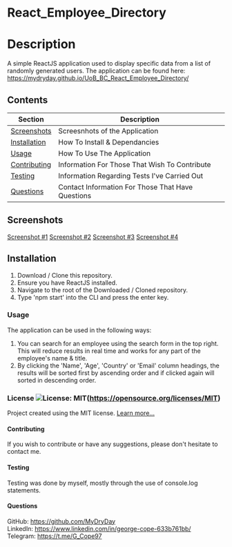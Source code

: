 # React_Employee_Directory

  # Description
  A simple ReactJS application used to display specific data from a list of randomly generated users. The application can be found here: https://mydryday.github.io/UoB_BC_React_Employee_Directory/

  ## Contents
  Section                       | Description
  ----------------------------- | --------------------------------------------------
  [Screenshots](#Screenshots)   | Screesnhots of the Application
  [Installation](#Installation) | How To Install & Dependancies
  [Usage](#Usage)               | How To Use The Application
  [Contributing](#Contributing) | Information For Those That Wish To Contribute
  [Testing](#Testing)           | Information Regarding Tests I've Carried Out
  [Questions](#Questions)       | Contact Information For Those That Have Questions

  ## Screenshots
  [Screenshot #1](/images/1.png)
  [Screenshot #2](/images/2.png)
  [Screenshot #3](/images/3.png)
  [Screenshot #4](/images/4.png)

  ## Installation
  1. Download / Clone this repository. 
  2. Ensure you have ReactJS installed. 
  3. Navigate to the root of the Downloaded / Cloned repository. 
  4. Type 'npm start' into the CLI and press the enter key.

  ### Usage
  The application can be used in the following ways: 
  1. You can search for an employee using the search form in the top right. This will reduce results in real time and works for any part of the employee's name & title. 
  2. By clicking the 'Name', 'Age', 'Country' or 'Email' column headings, the results will be sorted first by ascending order and if clicked again will sorted in descending order.

  ### License ![License: MIT](https://img.shields.io/badge/License-MIT-yellow.svg)(https://opensource.org/licenses/MIT) 
 
  Project created using the MIT license.
  [Learn more...](https://opensource.org/licenses/MIT)

  #### Contributing
  If you wish to contribute or have any suggestions, please don't hesitate to contact me.

  #### Testing
  Testing was done by myself, mostly through the use of console.log statements.

  #### Questions
   GitHub: https://github.com/MyDryDay  
   LinkedIn: https://www.linkedin.com/in/george-cope-633b761bb/  
   Telegram: https://t.me/G_Cope97